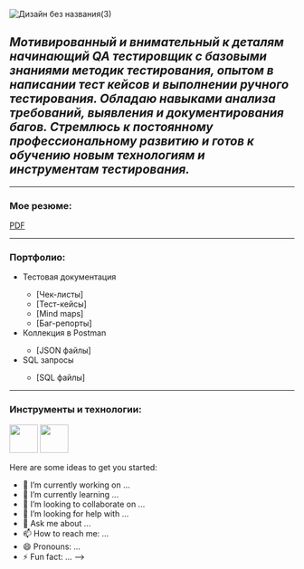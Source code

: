 ![Дизайн без названия(3)](https://github.com/EvgeniiQA69/EvgeniiQA69/assets/73597630/32e70d73-6fe3-44d0-8177-4c0992008eb4)






## ***Мотивированный и внимательный к деталям начинающий QA тестировщик с базовыми знаниями методик тестирования, опытом в написании тест кейсов и выполнении ручного тестирования. Обладаю навыками анализа требований, выявления и документирования багов. Стремлюсь к постоянному профессиональному развитию и готов к обучению новым технологиям и инструментам тестирования.***
---

### Мое резюме:

[PDF](https://www.canva.com/design/DAGH2XriB_Q/wNNLQZo7Z_f1nu19RQIEPA/view?utm_content=DAGH2XriB_Q&utm_campaign=designshare&utm_medium=link&utm_source=editor)

---

### Портфолио:

<ul>
  <li>Тестовая документация</li>
  <ul>
  <li>[Чек-листы]</li>
  <li>[Тест-кейсы]</li>
  <li>[Mind maps]</li>
  <li>[Баг-репорты]</li>
  </ul>
  <li>Коллекция в Postman</li>
  <ul>
  <li>[JSON файлы]</li> 
  </ul>
  <li>SQL запросы</li>
  <ul>
  <li>[SQL файлы]</li>  
  </ul>
</ul>

---

### Инструменты и технологии:


<img src="https://github.com/EvgeniiQA69/EvgeniiQA69/assets/73597630/a9e00f3e-9ba1-40de-ae12-fc32cfa449dd" width="50">
<img src="https://github.com/EvgeniiQA69/EvgeniiQA69/assets/73597630/3943a1ff-06b0-4610-bc70-47614bc83c02" width="50">








Here are some ideas to get you started:

- 🔭 I’m currently working on ...
- 🌱 I’m currently learning ...
- 👯 I’m looking to collaborate on ...
- 🤔 I’m looking for help with ...
- 💬 Ask me about ...
- 📫 How to reach me: ...
- 😄 Pronouns: ...
- ⚡ Fun fact: ...
-->
